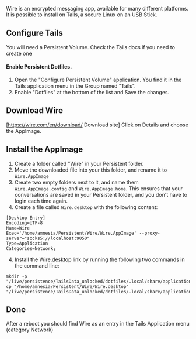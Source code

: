 Wire is an encrypted messaging app, available for many different platforms.
It is possible to install on Tails, a secure Linux on an USB Stick.

## Configure Tails
You will need a Persistent Volume. Check the Tails docs if you need to create one

#### Enable Persistent Dotfiles. 
1. Open the "Configure Persistent Volume" application. You find it in the Tails application menu in the Group named "Tails".
2. Enable "Dotfiles" at the bottom of the list and Save the changes.

## Download Wire
[https://wire.com/en/download/ Download site] Click on Details and choose the AppImage.

## Install the AppImage
1. Create a folder called "Wire" in your Persistent folder.
1. Move the downloaded file into your this folder, and rename it to ``Wire.AppImage``
2. Create two empty folders next to it, and name them ``Wire.AppImage.config`` and ``Wire.AppImage.home``. This ensures that your conversations are saved in your Persistent folder, and you don't have to login each time again.
3. Create a file called ``Wire.desktop`` with the following content:
````
[Desktop Entry]
Encoding=UTF-8
Name=Wire
Exec='/home/amnesia/Persistent/Wire/Wire.AppImage' --proxy-server="socks5://localhost:9050"
Type=Application
Categories=Network;
````
4. Install the Wire.desktop link by running the following two commands in the command line:
````
mkdir -p "/live/persistence/TailsData_unlocked/dotfiles/.local/share/applications"
cp "/home/amnesia/Persistent/Wire/Wire.desktop" "/live/persistence/TailsData_unlocked/dotfiles/.local/share/applications"
````
## Done
After a reboot you should find Wire as an entry in the Tails Application menu (category Network)
